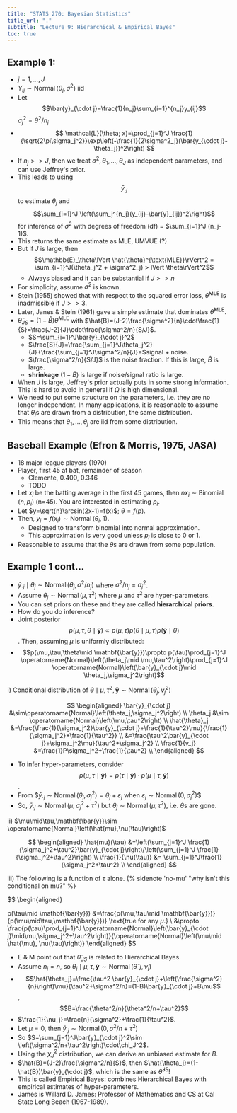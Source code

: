 ```yaml
---
title: "STATS 270: Bayesian Statistics"
title_url: "."
subtitle: "Lecture 9: Hierarchical & Empirical Bayes"
toc: true
---
```


$$
\newcommand{\op}{\operatorname}
\newcommand{\var}[1]{\op{var}\left[#1\right]}
\newcommand{\sd}[1]{\op{sd}\left[#1\right]}
\newcommand{\cov}[2]{\op{cov}\left[#1, #2\right]}
$$

## Example 1:

- $j=1,\ldots, J$
- $Y_{ij}\sim \operatorname{Normal}\left(\theta_j,\sigma^2\right)$ iid
- Let $$\bar{y}_{\cdot j}=\frac{1}{n_j}\sum_{i=1}^{n_j}y_{ij}$$
  $\sigma^2_j=\theta^2/n_j$
- $$
  \mathcal{L}(\theta; x)=\prod_{j=1}^J
  \frac{1}{\sqrt{2\pi\sigma_j^2}}\exp\left(-\frac{1}{2\sigma^2_j}(\bar{y_{\cdot j}-\theta_j})^2\right)
  $$
- If $n_j >> J$, then we treat $\sigma^2,\theta_1,\ldots,\theta_J$ as
  independent parameters, and can use Jeffrey's prior.
- This leads to using $$\bar{y}_{\cdot j}$$ to estimate $\theta_j$ and
  $$\sum_{i=1}^J \left(\sum_j^{n_j}(y_{ij}-\bar{y}_{ij})^2\right)$$ for inference
  of $\sigma^2$ with degrees of freedom (df) = $\sum_{i=1}^J (n_j-1)$.
- This returns the same estimate as MLE, UMVUE (?)
- But if $J$ is large, then $$\mathbb{E}_\theta\lVert \hat{\theta}^{\text{MLE}}\rVert^2 = \sum_{i=1}^J(\theta_j^2 + \sigma^2_j) >
  lVert \theta\rVert^2$$
  - Always biased and it can be substantial if $J>>n$
- For simplicity, assume $\sigma^2$ is known.
- Stein (1955) showed that with respect to the squared error loss,
  $\hat{\theta}^{\text{MLE}}$ is inadmissible if $J>>3$.
- Later, Janes & Stein (1961) gave a simple estimate that dominates $\hat{\theta}^{\text{MLE}}$.
- $\hat{\theta}_{JS}=(1-\hat{B})\hat{\theta}^{\text{MLE}}$ with
  $\hat{B}=(J-2)\frac{\sigma^2}{n}\cdot\frac{1}{S}=\frac{J-2}{J}\cdot\frac{\sigma^2/n}{S/J}$.
  - $S=\sum_{i=1}^J\bar{y}_{\cdot j}^2$
  - $\frac{S}{J}=\frac{\sum_{j=1}^J\theta_j^2}{J}+\frac{\sum_{j=1}^J\sigma^2/n}{J}=$signal + noise.
  - $\frac{\sigma^2/n}{S/J}$ is the noise fraction. If this is large, $\hat{B}$
    is large.
  - **shrinkage** $(1-\hat{B})$ is large if noise/signal ratio is large.
- When $J$ is large, Jeffrey's prior actually puts in some strong information.
  This is hard to avoid in general if $\Omega$ is high dimensional.
- We need to put some structure on the parameters, i.e. they are no longer
  independent. In many applications, it is reasonable to assume that $\theta_j$s are
  drawn from a distribution, the same distribution.
- This means that $\theta_1,\ldots,\theta_j$ are iid from some distribution.

## Baseball Example (Efron & Morris, 1975, JASA)

- 18 major league players (1970)
- Player, first 45 at bat, remainder of season
  - Clemente, 0.400, 0.346
  - TODO
- Let $x_i$ be the batting average in the first 45 games, then $nx_i\sim
  \operatorname{Binomial}\left(n,p_i\right)$ (n=45). You are interested in
  estimating $p_i$.
- Let $y=\sqrt{n}\arcsin(2x-1)=f(x)$; $\theta=f(p)$.
- Then, $y_i=f(x_i)\sim \operatorname{Normal}\left(\theta_i,1\right)$.
  - Designed to transform binomial into normal approximation.
  - This approximation is very good unless $p_i$ is close to 0 or 1.
- Reasonable to assume that the $\theta$s are drawn from some population.

## Example 1 cont...

- $\bar{y}_{\cdot j}\mid\theta_j\sim
  \operatorname{Normal}\left(\theta_j,\sigma^2/n_j\right)$ where
  $\sigma^2/n_j=\sigma^2_j$.
- Assume $\theta_j \sim \operatorname{Normal}\left(\mu,\tau^2\right)$ where
  $\mu$ and $\tau^2$ are hyper-parameters.
- You can set priors on these and they are called **hierarchical priors**.
- How do you do inference?
- Joint posterior $$p(\mu,\tau,\theta \mid \mathbf{\bar{y}})\propto
  p(\mu,\tau)p(\theta\mid\mu,\tau)p(\mathbf{\bar{y}}\mid\theta)$$. Then,
  assuming $\mu$ is uniformly distributed:
- $$p(\mu,\tau,\theta\mid \mathbf{\bar{y}})\propto p(\tau)\prod_{j=1}^J \operatorname{Normal}\left(\theta_j\mid \mu,\tau^2\right)\prod_{j=1}^J \operatorname{Normal}\left(\bar{y}_{\cdot j}\mid \theta_j,\sigma_j^2\right)$$

i) Conditional distribution of $\theta\mid\mu,\tau^2,\mathbf{\bar{y}}\sim \operatorname{Normal}\left(\hat{\theta}_j,v_j^2\right)$

$$
\begin{aligned}
\bar{y}_{\cdot j}
&\sim\operatorname{Normal}\left(\theta_j,\sigma_j^2\right) \\
\theta_j
&\sim \operatorname{Normal}\left(\mu,\tau^2\right) \\
\hat{\theta}_j
&=\frac{\frac{1}{\sigma_j^2}\bar{y}_{\cdot j}+\frac{1}{\tau^2}\mu}{\frac{1}{\sigma_j^2}+\frac{1}{\tau^2}} \\
&=\frac{\tau^2\bar{y}_{\cdot j}+\sigma_j^2\mu}{\tau^2+\sigma_j^2} \\
\frac{1}{v_j}
&=\frac{1}P\sigma_j^2+\frac{1}{\tau^2} \\
\end{aligned}
$$

- To infer hyper-parameters, consider $$p(\mu,\tau\mid
  \mathbf{\bar{y}})=p(\tau\mid \mathbf{\bar{y}})\cdot p(\mu\mid
  \tau,\mathbf{\bar{y}})$$.
- From $$\bar{y}_{\cdot j}\sim \operatorname{Normal}\left(\theta_j,\sigma_j^2\right)=\theta_j+\varepsilon_j$ when $\varepsilon_j\sim \operatorname{Normal}\left(0,\sigma_j^2\right)$$
- So, $\bar{y}_{\cdot j}\sim \operatorname{Normal}\left(\mu,\sigma_j^2+\tau^2\right)$ but $\theta_j\sim \operatorname{Normal}\left(\mu,\tau^2\right)$, i.e. $\theta$s are gone.

ii) $\mu\mid\tau,\mathbf{\bar{y}}\sim \operatorname{Normal}\left(\hat{mu},\nu(\tau)\right)$

$$
\begin{aligned}
\hat{mu}(\tau)
&=\left(\sum_{j=1}^J \frac{1}{\sigma_j^2+\tau^2}\bar{y}_{\cdot j}\right)/\left(\sum_{j=1}^J \frac{1}{\sigma_j^2+\tau^2}\right) \\
\frac{1}{\nu(\tau)}
&= \sum_{j=1}^J\frac{1}{\sigma_j^2+\tau^2} \\
\end{aligned}
$$

iii) The following is a function of $\tau$ alone.
{% sidenote 'no-mu' "why isn't this conditional on mu?" %}

$$
\begin{aligned}

p(\tau\mid \mathbf{\bar{y}})
&=\frac{p(\mu,\tau\mid \mathbf{\bar{y}})}{p(\mu\mid\tau,\mathbf{\bar{y}})} \text{true for any $\mu$.} \\
&\propto \frac{p(\tau)\prod_{j=1}^J \operatorname{Normal}\left(\bar{y}_{\cdot j}\mid\mu,\sigma_j^2+\tau^2\right)}{\operatorname{Normal}\left(\mu\mid \hat{\mu}, \nu(\tau)\right)}
\end{aligned}
$$

- E & M point out that $\hat{\theta}_{JS}$ is related to Hierarchical Bayes.
- Assume $n_j=n$, so $\theta_j\mid \mu,\tau,\mathbf{\bar{y}}\sim \operatorname{Normal}\left(\hat{\theta}\_j,\nu_j\right)$
- $$\hat{\theta_j}=\frac{\tau^2 \bar{y}_{\cdot j}+\left(\frac{\sigma^2}{n}\right)\mu}{\tau^2+\sigma^2/n}=(1-B)\bar{y}_{\cdot j}+B\mu$$, $$B=\frac{\theta^2/n}{\theta^2/n+\tau^2}$$
- $\frac{1}{\nu_j}=\frac{n}{\sigma^2}+\frac{1}{\tau^2}$.
- Let $\mu=0$, then $\bar{y}_{\cdot j}\sim \operatorname{Normal}\left(0,\sigma^2/n +\tau^2\right)$
- So $S=\sum_{j=1}^J\bar{y}_{\cdot j}^2\sim \left(\sigma^2/n+\tau^2\right)\cdot\chi_J^2$.
- Using the $\chi_J^2$ distribution, we can derive an unbiased estimate for $B$.
- $\hat{B}=(J-2)\frac{\sigma^2/n}{S}$, then
  $\hat{\theta_j}=(1-\hat{B})\bar{y}_{\cdot j}$, which is the same as
  $\hat{\theta}^{\text{JS}}$!
- This is called Empirical Bayes: combines Hierarchical Bayes with empirical
  estimates of hyper-parameters.
- James is Willard D. James: Professor of Mathematics and CS at Cal State Long
  Beach (1967-1989).
